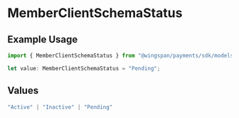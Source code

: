 # MemberClientSchemaStatus

## Example Usage

```typescript
import { MemberClientSchemaStatus } from "@wingspan/payments/sdk/models/shared";

let value: MemberClientSchemaStatus = "Pending";
```

## Values

```typescript
"Active" | "Inactive" | "Pending"
```